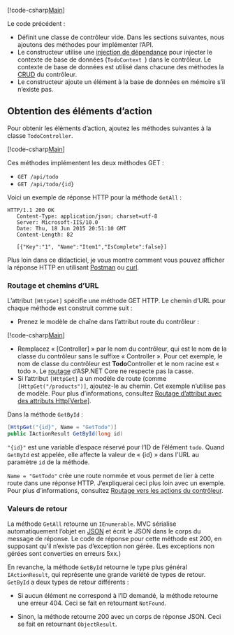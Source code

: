 [!code-csharp[Main](../../tutorials/first-web-api/sample/TodoApi/Controllers/TodoController2.cs?name=snippet_todo1)]

Le code précédent :

* Définit une classe de contrôleur vide. Dans les sections suivantes, nous ajoutons des méthodes pour implémenter l’API.
* Le constructeur utilise une [injection de dépendance](xref:fundamentals/dependency-injection) pour injecter le contexte de base de données (`TodoContext `) dans le contrôleur. Le contexte de base de données est utilisé dans chacune des méthodes la [CRUD](https://en.wikipedia.org/wiki/Create,_read,_update_and_delete) du contrôleur.
* Le constructeur ajoute un élément à la base de données en mémoire s’il n’existe pas.

## <a name="getting-to-do-items"></a>Obtention des éléments d’action

Pour obtenir les éléments d’action, ajoutez les méthodes suivantes à la classe `TodoController`.

[!code-csharp[Main](../../tutorials/first-web-api/sample/TodoApi/Controllers/TodoController.cs?name=snippet_GetAll)]

Ces méthodes implémentent les deux méthodes GET :

* `GET /api/todo`
* `GET /api/todo/{id}`

Voici un exemple de réponse HTTP pour la méthode `GetAll` :

```
HTTP/1.1 200 OK
   Content-Type: application/json; charset=utf-8
   Server: Microsoft-IIS/10.0
   Date: Thu, 18 Jun 2015 20:51:10 GMT
   Content-Length: 82

   [{"Key":"1", "Name":"Item1","IsComplete":false}]
   ```

Plus loin dans ce didacticiel, je vous montre comment vous pouvez afficher la réponse HTTP en utilisant [Postman](https://www.getpostman.com/) ou [curl](https://developer.apple.com/legacy/library/documentation/Darwin/Reference/ManPages/man1/curl.1.html).

### <a name="routing-and-url-paths"></a>Routage et chemins d’URL

L’attribut `[HttpGet]` spécifie une méthode GET HTTP. Le chemin d’URL pour chaque méthode est construit comme suit :

* Prenez le modèle de chaîne dans l’attribut route du contrôleur :

[!code-csharp[Main](../../tutorials/first-web-api/sample/TodoApi/Controllers/TodoController.cs?name=TodoController&highlight=3)]

* Remplacez « [Controller] » par le nom du contrôleur, qui est le nom de la classe du contrôleur sans le suffixe « Controller ». Pour cet exemple, le nom de classe du contrôleur est **Todo**Controller et le nom racine est « todo ». Le [routage](xref:mvc/controllers/routing) d’ASP.NET Core ne respecte pas la casse.
* Si l’attribut `[HttpGet]` a un modèle de route (comme `[HttpGet("/products")]`, ajoutez-le au chemin. Cet exemple n’utilise pas de modèle. Pour plus d’informations, consultez [Routage d’attribut avec des attributs Http[Verbe]](xref:mvc/controllers/routing#attribute-routing-with-httpverb-attributes).

Dans la méthode `GetById` :

```csharp
[HttpGet("{id}", Name = "GetTodo")]
public IActionResult GetById(long id)
```

`"{id}"` est une variable d’espace réservé pour l’ID de l’élément `todo`. Quand `GetById` est appelée, elle affecte la valeur de « {id} » dans l’URL au paramètre `id` de la méthode.

`Name = "GetTodo"` crée une route nommée et vous permet de lier à cette route dans une réponse HTTP. J’expliquerai ceci plus loin avec un exemple. Pour plus d’informations, consultez [Routage vers les actions du contrôleur](xref:mvc/controllers/routing).

### <a name="return-values"></a>Valeurs de retour

La méthode `GetAll` retourne un `IEnumerable`. MVC sérialise automatiquement l’objet en [JSON](http://www.json.org/) et écrit le JSON dans le corps du message de réponse. Le code de réponse pour cette méthode est 200, en supposant qu’il n’existe pas d’exception non gérée. (Les exceptions non gérées sont converties en erreurs 5xx.)

En revanche, la méthode `GetById` retourne le type plus général `IActionResult`, qui représente une grande variété de types de retour. `GetById` a deux types de retour différents :

* Si aucun élément ne correspond à l’ID demandé, la méthode retourne une erreur 404.  Ceci se fait en retournant `NotFound`.

* Sinon, la méthode retourne 200 avec un corps de réponse JSON. Ceci se fait en retournant `ObjectResult`.
